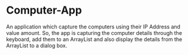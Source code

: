 # Computer-App
An application which capture the computers using their IP 
Address and value amount. So, the app is capturing the computer details 
through the keyboard, add them to an ArrayList and also display the details from the 
ArrayList to a dialog box.
